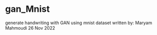 # gan_Mnist
generate handwriting with GAN using mnist dataset
written by: Maryam Mahmoudi 26 Nov 2022
